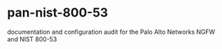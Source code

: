 # pan-nist-800-53
documentation and configuration audit for the Palo Alto Networks NGFW and NIST 800-53
